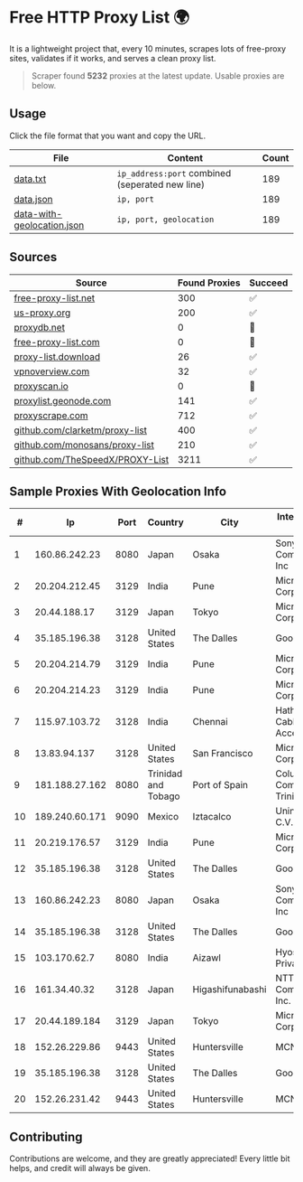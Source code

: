 
# Free HTTP Proxy List 🌍

It is a lightweight project that, every 10 minutes, scrapes lots of free-proxy sites, validates if it works, and serves a clean proxy list.


> Scraper found **5232** proxies at the latest update. Usable proxies are below.

## Usage

Click the file format that you want and copy the URL.


|File|Content|Count|
|----|-------|-----|
|[data.txt](https://raw.githubusercontent.com/themiralay/Proxy-List-World/master/data.txt)|`ip_address:port` combined (seperated new line)|189|
|[data.json](https://raw.githubusercontent.com/themiralay/Proxy-List-World/master/data.json)|`ip, port`|189|
|[data-with-geolocation.json](https://raw.githubusercontent.com/themiralay/Proxy-List-World/master/data-with-geolocation.json)|`ip, port, geolocation`|189|

## Sources

|Source|Found Proxies|Succeed|
|------|-------------|-------|
|[free-proxy-list.net](https://free-proxy-list.net)|300|✅|
|[us-proxy.org](https://www.us-proxy.org)|200|✅|
|[proxydb.net](http://proxydb.net)|0|🚫|
|[free-proxy-list.com](https://free-proxy-list.com/?page=&port=&type%5B%5D=http&type%5B%5D=https&up_time=0&search=Search)|0|🚫|
|[proxy-list.download](https://www.proxy-list.download/HTTP)|26|✅|
|[vpnoverview.com](https://vpnoverview.com/privacy/anonymous-browsing/free-proxy-servers)|32|✅|
|[proxyscan.io](https://www.proxyscan.io)|0|🚫|
|[proxylist.geonode.com](https://proxylist.geonode.com/api/proxy-list?limit=300&page=1&sort_by=lastChecked&sort_type=desc&protocols=http,https)|141|✅|
|[proxyscrape.com](https://api.proxyscrape.com/v2/?request=displayproxies&protocol=http&timeout=10000&country=all&ssl=all&anonymity=all)|712|✅|
|[github.com/clarketm/proxy-list](https://raw.githubusercontent.com/clarketm/proxy-list/master/proxy-list-raw.txt)|400|✅|
|[github.com/monosans/proxy-list](https://raw.githubusercontent.com/monosans/proxy-list/main/proxies/http.txt)|210|✅|
|[github.com/TheSpeedX/PROXY-List](https://raw.githubusercontent.com/TheSpeedX/PROXY-List/master/http.txt)|3211|✅|


## Sample Proxies With Geolocation Info

|#|Ip|Port|Country|City|Internet Service Provider|
|-|--|----|-------|----|-------------------------|
|1|160.86.242.23|8080|Japan|Osaka|Sony Network Communications Inc|
|2|20.204.212.45|3129|India|Pune|Microsoft Corporation|
|3|20.44.188.17|3129|Japan|Tokyo|Microsoft Corporation|
|4|35.185.196.38|3128|United States|The Dalles|Google LLC|
|5|20.204.214.79|3129|India|Pune|Microsoft Corporation|
|6|20.204.214.23|3129|India|Pune|Microsoft Corporation|
|7|115.97.103.72|3128|India|Chennai|Hathway IP over Cable Internet Access|
|8|13.83.94.137|3128|United States|San Francisco|Microsoft Corporation|
|9|181.188.27.162|8080|Trinidad and Tobago|Port of Spain|Columbus Communications Trinidad Limited.|
|10|189.240.60.171|9090|Mexico|Iztacalco|Uninet S.A. de C.V.|
|11|20.219.176.57|3129|India|Pune|Microsoft Corporation|
|12|35.185.196.38|3128|United States|The Dalles|Google LLC|
|13|160.86.242.23|8080|Japan|Osaka|Sony Network Communications Inc|
|14|35.185.196.38|3128|United States|The Dalles|Google LLC|
|15|103.170.62.7|8080|India|Aizawl|Hyosec Solutions Private Limited|
|16|161.34.40.32|3128|Japan|Higashifunabashi|NTT PC Communications, Inc.|
|17|20.44.189.184|3129|Japan|Tokyo|Microsoft Corporation|
|18|152.26.229.86|9443|United States|Huntersville|MCNC|
|19|35.185.196.38|3128|United States|The Dalles|Google LLC|
|20|152.26.231.42|9443|United States|Huntersville|MCNC|



## Contributing

Contributions are welcome, and they are greatly appreciated! Every
little bit helps, and credit will always be given.

